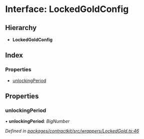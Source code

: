 # Interface: LockedGoldConfig

## Hierarchy

* **LockedGoldConfig**

## Index

### Properties

* [unlockingPeriod](_wrappers_lockedgold_.lockedgoldconfig.md#unlockingperiod)

## Properties

###  unlockingPeriod

• **unlockingPeriod**: *BigNumber*

*Defined in [packages/contractkit/src/wrappers/LockedGold.ts:46](https://github.com/celo-org/celo-monorepo/blob/master/packages/contractkit/src/wrappers/LockedGold.ts#L46)*
